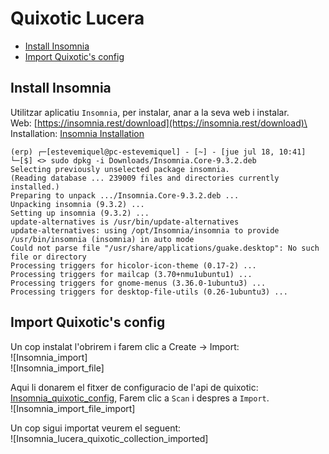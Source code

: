 # Quixotic Lucera

- [Install Insomnia](#install-insomnia)
- [Import Quixotic's config](#import-quixotics-config)

## Install Insomnia

Utilitzar aplicatiu `Insomnia`, per instalar, anar a la seva web i instalar.\
Web: [https://insomnia.rest/download](https://insomnia.rest/download)\
Installation: [Insomnia Installation][Insomnia_deb]

```console
(erp) ┌─[estevemiquel@pc-estevemiquel] - [~] - [jue jul 18, 10:41]
└─[$] <> sudo dpkg -i Downloads/Insomnia.Core-9.3.2.deb 
Selecting previously unselected package insomnia.
(Reading database ... 239009 files and directories currently installed.)
Preparing to unpack .../Insomnia.Core-9.3.2.deb ...
Unpacking insomnia (9.3.2) ...
Setting up insomnia (9.3.2) ...
update-alternatives is /usr/bin/update-alternatives
update-alternatives: using /opt/Insomnia/insomnia to provide /usr/bin/insomnia (insomnia) in auto mode
Could not parse file "/usr/share/applications/guake.desktop": No such file or directory
Processing triggers for hicolor-icon-theme (0.17-2) ...
Processing triggers for mailcap (3.70+nmu1ubuntu1) ...
Processing triggers for gnome-menus (3.36.0-1ubuntu3) ...
Processing triggers for desktop-file-utils (0.26-1ubuntu3) ...
```

## Import Quixotic's config

Un cop instalat l'obrirem i farem clic a Create -> Import:\
![Insomnia_import]\
![Insomnia_import_file]

Aqui li donarem el fitxer de configuracio de l'api de quixotic: [Insomnia_quixotic_config], Farem clic a `Scan` i despres a `Import`.\
![Insomnia_import_file_import]

Un cop sigui importat veurem el seguent:\
![Insomnia_lucera_quixotic_collection_imported]

[Insomnia_deb]: https://docs.insomnia.rest/insomnia/install
[Insomnia_quixotic_config]: quixotic_config.md

